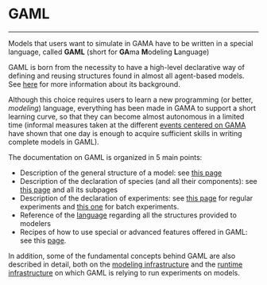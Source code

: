 # GAML

---

Models that users want to simulate in GAMA have to be written in a special language, called **GAML** (short for <strong>GA</strong>ma <strong>M</strong>odeling <strong>L</strong>anguage)

GAML is born from the necessity to have a high-level declarative way of defining and reusing structures found in almost all agent-based models. See [here](G__KeyConcepts) for more information about its background.

Although this choice requires users to learn a new programming (or better, _modeling_) language, everything has been made in GAMA to support a short learning curve, so that they can become almost autonomous in a limited time (informal measures taken at the different [events centered on GAMA](G__Events) have shown that one day is enough to acquire sufficient skills in writing complete models in GAML).

The documentation on GAML is organized in 5 main points:

  * Description of the general structure of a model: see [this page](G__OrganizationModel)
  * Description of the declaration of species (and all their components): see [this page](G__DefiningSpecies) and all its subpages
  * Description of the declaration of experiments: see [this page](G__DefiningExperiments) for regular experiments and [this one](G__BatchExperiments) for batch experiments.
  * Reference of the [language](G__GamlReference) regarding all the structures provided to modelers
  * Recipes of how to use special or advanced features offered in GAML: see this [page](G__Recipes).

In addition, some of the fundamental concepts behind GAML are also described in detail, both on the [modeling infrastructure](G__KeyConcepts) and the [runtime infrastructure](G__RuntimeConcepts) on which GAML is relying to run experiments on models.